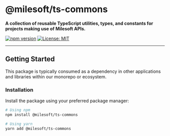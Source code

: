# @milesoft/ts-commons

**A collection of reusable TypeScript utilities, types, and constants for projects making use of Milesoft APIs.**

[![npm version](https://badge.fury.io/js/%40milesoft%2Fts-commons.svg)](https://www.npmjs.com/package/@milesoft/ts-commons)
[![License: MIT](https://img.shields.io/badge/License-MIT-yellow.svg)](LICENSE)

---

## Getting Started

This package is typically consumed as a dependency in other applications and libraries within our monorepo or ecosystem.

### Installation

Install the package using your preferred package manager:

```bash
# Using npm
npm install @milesoft/ts-commons

# Using yarn
yarn add @milesoft/ts-commons

